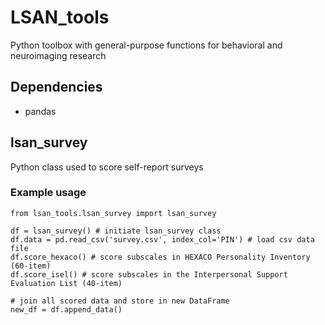 # LSAN_tools

Python toolbox with general-purpose functions for behavioral and neuroimaging research

## Dependencies
- pandas

## lsan_survey 
Python class used to score self-report surveys

### Example usage
``` 
from lsan_tools.lsan_survey import lsan_survey
```
```
df = lsan_survey() # initiate lsan_survey class
df.data = pd.read_csv('survey.csv', index_col='PIN') # load csv data file
df.score_hexaco() # score subscales in HEXACO Personality Inventory (60-item)
df.score_isel() # score subscales in the Interpersonal Support Evaluation List (40-item)
```
```
# join all scored data and store in new DataFrame
new_df = df.append_data()
```